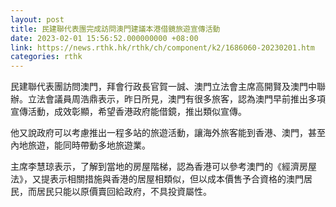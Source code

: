 ```yaml
---
layout: post
title: 民建聯代表團完成訪問澳門建議本港借鏡旅遊宣傳活動
date: 2023-02-01 15:56:52.000000000 +08:00
link: https://news.rthk.hk/rthk/ch/component/k2/1686060-20230201.htm
categories: rthk
---
```


民建聯代表團訪問澳門，拜會行政長官賀一誠、澳門立法會主席高開賢及澳門中聯辦。立法會議員周浩鼎表示，昨日所見，澳門有很多旅客，認為澳門早前推出多項宣傳活動，成效彰顯，希望香港政府能借鏡，推出類似宣傳。

他又說政府可以考慮推出一程多站的旅遊活動，讓海外旅客能到香港、澳門，甚至內地旅遊，能同時帶動多地旅遊業。

主席李慧琼表示，了解到當地的房屋階梯，認為香港可以參考澳門的《經濟房屋法》，又提表示相關措施與香港的居屋相類似，但以成本價售予合資格的澳門居民，而居民只能以原價賣回給政府，不具投資屬性。
